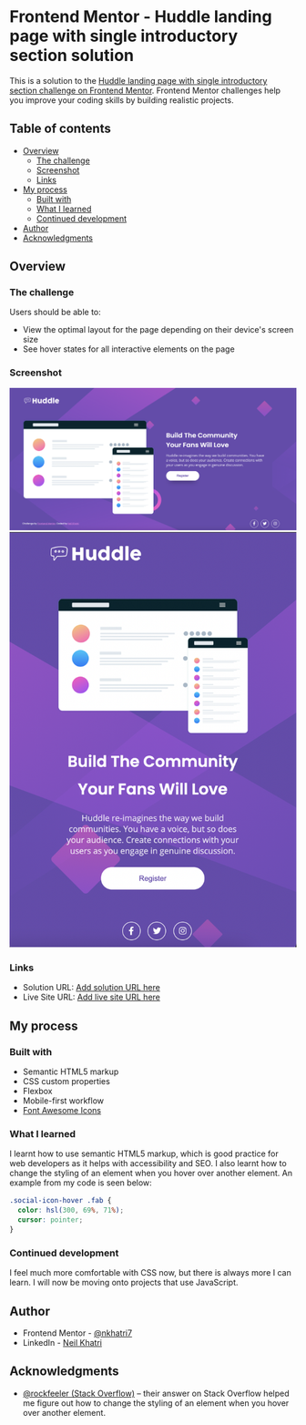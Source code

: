 # Frontend Mentor - Huddle landing page with single introductory section solution

This is a solution to the [Huddle landing page with single introductory section challenge on Frontend Mentor](https://www.frontendmentor.io/challenges/huddle-landing-page-with-a-single-introductory-section-B_2Wvxgi0). Frontend Mentor challenges help you improve your coding skills by building realistic projects. 

## Table of contents

- [Overview](#overview)
  - [The challenge](#the-challenge)
  - [Screenshot](#screenshot)
  - [Links](#links)
- [My process](#my-process)
  - [Built with](#built-with)
  - [What I learned](#what-i-learned)
  - [Continued development](#continued-development)
- [Author](#author)
- [Acknowledgments](#acknowledgments)

## Overview

### The challenge

Users should be able to:

- View the optimal layout for the page depending on their device's screen size
- See hover states for all interactive elements on the page

### Screenshot

![](./design/completed-desktop.png)
![](./design/completed-mobile.png)

### Links

- Solution URL: [Add solution URL here](https://your-solution-url.com)
- Live Site URL: [Add live site URL here](https://your-live-site-url.com)

## My process

### Built with

- Semantic HTML5 markup
- CSS custom properties
- Flexbox
- Mobile-first workflow
- [Font Awesome Icons](https://fontawesome.com/v5.15/icons?d=gallery&p=2)

### What I learned

I learnt how to use semantic HTML5 markup, which is good practice for web developers as it helps with accessibility and SEO. I also learnt how to change the styling of an element when you hover over another element. An example from my code is seen below:

```css
.social-icon-hover .fab {
  color: hsl(300, 69%, 71%);
  cursor: pointer;
}
```

### Continued development

I feel much more comfortable with CSS now, but there is always more I can learn. I will now be moving onto projects that use JavaScript.

## Author

- Frontend Mentor - [@nkhatri7](https://www.frontendmentor.io/profile/nkhatri7)
- LinkedIn - [Neil Khatri](https://www.linkedin.com/in/neilkhatri/)

## Acknowledgments

- [@rockfeeler (Stack Overflow)](https://stackoverflow.com/questions/4502633/how-to-affect-other-elements-when-one-element-is-hovered) – their answer on Stack Overflow helped me figure out how to change the styling of an element when you hover over another element.
